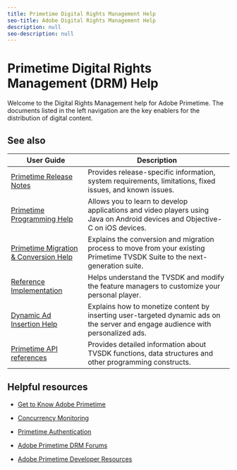 ```yaml
---
title: Primetime Digital Rights Management Help
seo-title: Adobe Digital Rights Management Help
description: null
seo-description: null
---
```


# Primetime Digital Rights Management (DRM) Help

Welcome to the Digital Rights Management help for Adobe Primetime. The documents listed in the left navigation are the key enablers for the distribution of digital content. 

## See also

| User Guide | Description |
|--- |--- |
| [Primetime Release Notes](/help/release-notes/home.md) | Provides release-specific information, system requirements, limitations, fixed issues, and known issues. |
[Primetime Programming Help](/help/programming/home.md)  | Allows you to learn to develop applications and video players using Java on Android devices and Objective-C on iOS devices. |
| [Primetime Migration & Conversion Help](/help/migration-guides/home.md) | Explains the conversion and migration process to move from your existing Primetime TVSDK Suite to the next-generation suite.   |
| [Reference Implementation](/help/android-1.4-reference-implementation/home.md) | Helps understand the TVSDK and modify the feature managers to customize your personal player. |
| [Dynamic Ad Insertion Help](/help/dynamic-ad-insertion/home.md) | Explains how to monetize content by inserting user-targeted dynamic ads on the server and engage audience with personalized ads. |
| [Primetime API references](/help/reference/api-references.md) | Provides detailed information about TVSDK functions, data structures and other programming constructs. |

## Helpful resources

* [Get to Know Adobe Primetime](https://www.adobe.com/in/marketing/primetime.html)

* [Concurrency Monitoring](https://tve.helpdocsonline.com/concurrency-monitoring-introduction)

* [Primetime Authentication](https://tve.helpdocsonline.com/home)

* [Adobe Primetime DRM Forums](https://forums.adobe.com/community/adobe_access)

* [Adobe Primetime Developer Resources](https://www.adobe.com/devnet/primetime.html)
